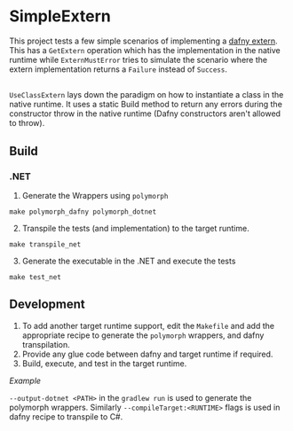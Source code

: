 # SimpleExtern

This project tests a few simple scenarios of implementing a [dafny extern](https://homepage.cs.uiowa.edu/~tinelli/classes/181/Papers/dafny-reference.pdf#15). This has a `GetExtern` operation which has the implementation in the native runtime while `ExternMustError` tries to simulate the scenario where the extern implementation returns a `Failure` instead of `Success`.

##

`UseClassExtern` lays down the paradigm on how to instantiate a class in the native runtime. It uses a static Build method to return any errors during the constructor throw in the native runtime (Dafny constructors aren't allowed to throw).

## Build
### .NET
1. Generate the Wrappers using `polymorph`
```
make polymorph_dafny polymorph_dotnet
```

2. Transpile the tests (and implementation) to the target runtime.
```
make transpile_net
```

3. Generate the executable in the .NET and execute the tests
```
make test_net
```

## Development
1. To add another target runtime support, edit the `Makefile` and add the appropriate recipe to generate the `polymorph` wrappers, and dafny transpilation.
2. Provide any glue code between dafny and target runtime if required.
3. Build, execute, and test in the target runtime.

*Example*

`--output-dotnet <PATH>` in the `gradlew run` is used to generate the polymorph wrappers. Similarly `--compileTarget:<RUNTIME>` flags is used in dafny recipe to transpile to C#.
